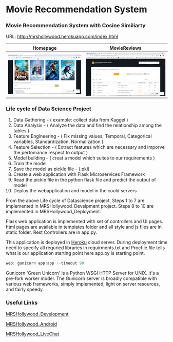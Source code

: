 # Movie Recommendation System

### Movie Recommendation System with Cosine Similiarty

URL: http://mrshollywood.herokuapp.com/index.html

Homepage | MovieReviews 
-------- | ------------ 
 ![Homepage](/webpage_home.png)   | ![MovieReviews](/webpage_moviereviews.png) 

### Life cycle of Data Science Project

1. Data Gathering - ( example: collect data from Kaggel )
2. Data Analysis - ( Analyze the data and find the relationship among the tables )
3. Feature Engineering - ( Fix missing values, Temporal, Categorical variables, Standardization, Normalization ) 
4. Feature Selection - ( Extract features which are necessary and imporve the perfomance respect to output )
5. Model building - ( creat a model which suites to our requirements )
6. Train the model
7. Save the model as pickle file - (.pkl)
8. Create a web application with Flask Microservices Framework
9. Read the pickle file in the python flask file and predict the output of model
10. Deploy the webapplication and model in the could servers

From the above Life cycle of  Datascience project, Steps 1 to 7 are implemented in MRSHollywood_Develpment project. Steps 8 to 10 are implemented in MRSHollywood_Deployment.


Flask web application is implemented with set of controllers and UI pages. html pages are available in  templates folder and all style and js files are in static folder. Rest Controllers are in app.py.

This application is deployed in [Heroku](https://dashboard.heroku.com/) cloud server. During deployment time need to specify all requried libraries in requirments.txt and Procfile.file tells what is our application starting point here app.py is starting point.


```python
web: gunicorn app:app --timeout 90
```

Gunicorn 'Green Unicorn' is a Python WSGI HTTP Server for UNIX. It's a pre-fork worker model. The Gunicorn server is broadly compatible with various web frameworks, simply implemented, light on server resources, and fairly speedy.

### Useful Links

[MRSHollywood_Development](https://github.com/nrkreddy94/MRSHollywood_Development)

[MRSHollywood_Android](https://github.com/nrkreddy94/MRSHollywood_Android )

[MRSHollywood_LiveChat](https://github.com/nrkreddy94/MRSHollywood_LiveChat)


